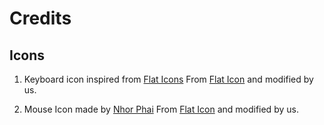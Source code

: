 # Credits

## Icons

1. Keyboard icon inspired from [Flat Icons](https://www.flaticon.com/authors/flat-icons) From [Flat Icon](https://www.flaticon.com/) and modified by us.

2. Mouse Icon made by [Nhor Phai](https://www.flaticon.com/authors/nhor-phai) From [Flat Icon](https://www.flaticon.com/) and modified by us.

